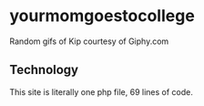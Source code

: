 # yourmomgoestocollege
Random gifs of Kip courtesy of Giphy.com

## Technology
This site is literally one php file, 69 lines of code. 
